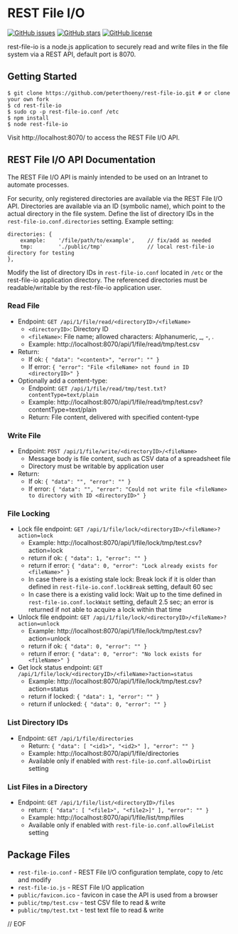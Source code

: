# REST File I/O

[![GitHub issues](https://img.shields.io/github/issues/peterthoeny/rest-file-io)](https://github.com/peterthoeny/rest-file-io/issues)
[![GitHub stars](https://img.shields.io/github/stars/peterthoeny/rest-file-io)](https://github.com/peterthoeny/rest-file-io/stargazers)
[![GitHub license](https://img.shields.io/github/license/peterthoeny/rest-file-io)](https://github.com/peterthoeny/rest-file-io/blob/master/LICENSE)

rest-file-io is a node.js application to securely read and write files in the file system via a REST API, default port is 8070.

## Getting Started

    $ git clone https://github.com/peterthoeny/rest-file-io.git # or clone your own fork
    $ cd rest-file-io
    $ sudo cp -p rest-file-io.conf /etc
    $ npm install
    $ node rest-file-io

Visit http://localhost:8070/ to access the REST File I/O API.

## REST File I/O API Documentation

The REST File I/O API is mainly intended to be used on an Intranet to automate processes.

For security, only registered directories are available via the REST File I/O API. Directories are available via an ID (symbolic name), which point to the actual directory in the file system. Define the list of directory IDs in the `rest-file-io.conf.directories` setting. Example setting:

    directories: {
        example:    '/file/path/to/example',    // fix/add as needed
        tmp:        './public/tmp'              // local rest-file-io directory for testing
    },

Modify the list of directory IDs in `rest-file-io.conf` located in `/etc` or the rest-file-io application directory. The referenced directories must be readable/writable by the rest-file-io application user.

### Read File

- Endpoint: `GET /api/1/file/read/<directoryID>/<fileName>`
  - `<directoryID>`: Directory ID
  - `<fileName>`: File name; allowed characters: Alphanumeric, _, -, .
  - Example: http://localhost:8070/api/1/file/read/tmp/test.csv
- Return:
  - If ok: `{ "data": "<content>", "error": "" }`
  - If error: `{ "error": "File <fileName> not found in ID <directoryID>" }`
- Optionally add a content-type:
  - Endpoint: `GET /api/1/file/read/tmp/test.txt?contentType=text/plain`
  - Example: http://localhost:8070/api/1/file/read/tmp/test.csv?contentType=text/plain
  - Return: File content, delivered with specified content-type

### Write File

- Endpoint: `POST /api/1/file/write/<directoryID>/<fileName>`
  - Message body is file content, such as CSV data of a spreadsheet file
  - Directory must be writable by application user
- Return:
  - If ok:    `{ "data": "", "error": "" }`
  - If error: `{ "data": "", "error": "Could not write file <fileName> to directory with ID <directoryID>" }`

### File Locking

- Lock file endpoint: `GET /api/1/file/lock/<directoryID>/<fileName>?action=lock`
  - Example: http://localhost:8070/api/1/file/lock/tmp/test.csv?action=lock
  - return if ok:    `{ "data": 1, "error": "" }`
  - return if error: `{ "data": 0, "error": "Lock already exists for <fileName>" }`
  - In case there is a existing stale lock: Break lock if it is older than defined in `rest-file-io.conf.lockBreak` setting, default 60 sec
  - In case there is a existing valid lock: Wait up to the time defined in `rest-file-io.conf.lockWait` setting, default 2.5 sec; an error is returned if not able to acquire a lock within that time
- Unlock file endpoint: `GET /api/1/file/lock/<directoryID>/<fileName>?action=unlock`
  - Example: http://localhost:8070/api/1/file/lock/tmp/test.csv?action=unlock
  - return if ok:    `{ "data": 0, "error": "" }`
  - return if error: `{ "data": 0, "error": "No lock exists for <fileName>" }`
- Get lock status endpoint: `GET /api/1/file/lock/<directoryID>/<fileName>?action=status`
  - Example: http://localhost:8070/api/1/file/lock/tmp/test.csv?action=status
  - return if locked:   `{ "data": 1, "error": "" }`
  - return if unlocked: `{ "data": 0, "error": "" }`

### List Directory IDs

- Endpoint: `GET /api/1/file/directories`
  - Return: `{ "data": [ "<id1>", "<id2>" ], "error": "" }`
  - Example: http://localhost:8070/api/1/file/directories
  - Available only if enabled with `rest-file-io.conf.allowDirList` setting

### List Files in a Directory

- Endpoint: `GET /api/1/file/list/<directoryID>/files`
  - return: `{ "data": [ "<file1>", "<file2>]" ], "error": "" }`
  - Example: http://localhost:8070/api/1/file/list/tmp/files
  - Available only if enabled with `rest-file-io.conf.allowFileList` setting

## Package Files

- `rest-file-io.conf` - REST File I/O configuration template, copy to /etc and modify
- `rest-file-io.js` - REST File I/O application
- `public/favicon.ico` - favicon in case the API is used from a browser
- `public/tmp/test.csv` - test CSV file to read & write
- `public/tmp/test.txt` - test text file to read & write

// EOF
